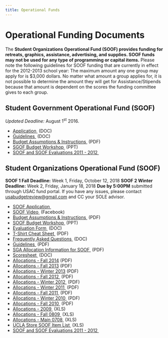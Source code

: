 ```yaml
---
title: Operational Funds
---
```


# Operational Funding Documents

The **Student Organizations Operational Fund (SOOF) provides funding for
retreats, graphics, assistance, advertising, and supplies. SOOF funds
may <span class="underline">not</span> be used for any type of
programming or capital items.** Please note the following guidelines for
SOOF funding that are currently in effect for the 2012-2013 school year:
The maximum amount any one group may apply for is $3,000 dollars. No
matter what amount a group applies for, it is not possible to determine
the amount they will get for Assistance/Stipends because that amount is
dependent on the scores the funding committee gives to each group.

## Student Government Operational Fund (SGOF)

*Updated Deadline:* August 1<sup>st</sup> 2016.

-   [Application ](docs/sgof_application.doc) (DOC)
-   [Guidelines ](docs/sgof_guidelines.doc) (DOC)
-   [Budget Assumptions &
    Instructions ](docs/SOOF%20Budget%20and%20Assumptions%20(final)_approval.pdf) (PDF)
-   [SGOF Budget Workshop ](docs/sgof_workshop.ppt) (PPT)
-   [SOOF and SGOF Evaluations 2011 -
    2012 ](http://tinyurl.com/SOOFEVAL2011-2012) 

## Student Organizations Operational Fund (SOOF)

**SOOF 1 Fall Deadline:** Week 1, Friday, October 12, 2018
**SOOF 2 Winter Deadline:** Week 2, Friday, January 18, 2018
**Due by 5:00PM** submitted through USAC fund portal.
If you have any issues, please contact <usabudgetreview@gmail.com> and
CC your SOLE advisor.

-   [SOOF Application ](https://www.usacfunds.ucla.edu/fundapp/soof/) 
-   [SOOF
    Video ](http://www.facebook.com/?ref=home#!/video/video.php?v=555051909424&comments) (Facebook)
-   [Budget Assumptions &
    Instructions ](docs/SOOF%20Budget%20and%20Assumptions%20(final).pdf) (PDF)
-   [SOOF Budget Workshop ](docs/soof_workshop.ppt) (PPT)
-   [Evaluation Form ](docs/soof_evaluation.doc) (DOC)
-   [T-Shirt Cheat Sheet ](docs/TShirtCheatSheet.pdf) (PDF)
-   [Frequently Asked Questions ](docs/soof_faq.doc) (DOC)
-   [Guidelines ](docs/SOOF%20Guideline%20Sheet%20Revised.pdf) (PDF)
-   [SGA Allocation Information for
    SOOF ](docs/SOOF%20Instructions-oct2013.pdf) (PDF)
-   [Scoresheet ](docs/soof_scoresheet.doc) (DOC)
-   [Allocations - Fall
    2014](docs/SOOF%20Allocations%20-%20Fall%202014-2015.pdf) (PDF)
-   [Allocations - Fall 2013](docs/2013%20soof%20allocations.pdf) (PDF)
-   [Allocations - Winter 2013](docs/2013%20winter%20soof.pdf) (PDF)
-   [Allocations - Fall 2012 ](docs/main_soof_2012_s.pdf) (PDF)
-   [Allocations - Winter 2012 ](docs/2012%20Winter.pdf) (PDF)
-   [Allocations - Winter 2011 ](docs/2011%20Winter.pdf) (PDF)
-   [Allocations - Fall 2011 ](docs/2011%20Fall.pdf) (PDF)
-   [Allocations - Winter 2010 ](docs/2010%20Winter.pdf) (PDF)
-   [Allocations - Fall 2010 ](docs/2010%20Fall.pdf) (PDF)
-   [Allocations - 2009 ](docs/allocations_SOOF_2009.xls) (XLS)
-   [Allocations - Fall 0809 ](docs/allocations_soof_fall0809.xls) (XLS)
-   [Allocations - Main 0708 ](docs/allocations_soof_main0708.xls) (XLS)
-   [UCLA Store SOOF Item List ](docs/soof_item.xls) (XLS)
-   [SOOF and SGOF Evaluations 2011 -
    2012 ](http://tinyurl.com/SOOFEVAL2011-2012)

